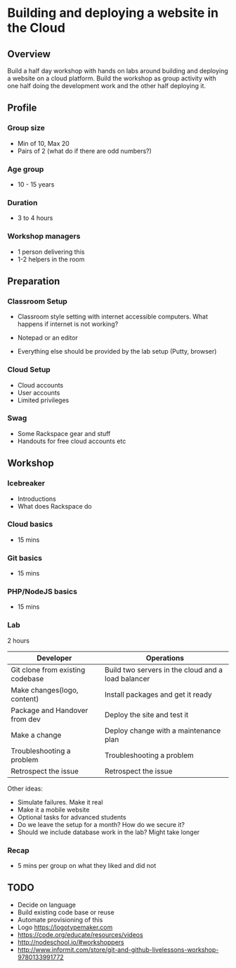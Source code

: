 # Building and deploying a website in the Cloud

## Overview

Build a half day workshop with hands on labs around building and deploying a website on a cloud platform. Build the workshop as group activity with one half doing the development work and the other half deploying it. 


## Profile


### Group size
 - Min of 10, Max 20
 - Pairs of 2  (what do if there are odd numbers?)

### Age group
 - 10 - 15 years

### Duration
 - 3 to 4 hours


### Workshop managers
 - 1 person delivering this
 - 1-2 helpers in the room


## Preparation

### Classroom Setup
 - Classroom style setting with internet accessible computers. What happens if internet is not working?

 - Notepad or an editor
 
 - Everything else should be provided by the lab setup (Putty, browser)
 

### Cloud Setup

 - Cloud accounts
 - User accounts
 - Limited privileges


### Swag 

 - Some Rackspace gear and stuff
 - Handouts for free cloud accounts etc


## Workshop

### Icebreaker 
 - Introductions
 - What does Rackspace do
 
### Cloud basics

 - 15 mins

### Git basics

 - 15 mins

### PHP/NodeJS basics
 
 - 15 mins


### Lab

2 hours

Developer | Operations 
--------- | ---------- 
Git clone from existing codebase| Build two servers in the cloud and a load balancer
Make changes(logo, content) | Install packages and get it ready
Package and Handover from dev | Deploy the site and test it
Make a change | Deploy change with a maintenance plan
Troubleshooting a problem | Troubleshooting a problem
Retrospect the issue| Retrospect the issue

Other ideas:

 - Simulate failures. Make it real
 - Make it a mobile website
 - Optional tasks for advanced students
 - Do we leave the setup for a month? How do we secure it?
 - Should we include database work in the lab? Might take longer


### Recap

 - 5 mins per group on what they liked and did not



## TODO
 - Decide on language
 - Build existing code base or reuse
 - Automate provisioning of this
 - Logo https://logotypemaker.com 
 - https://code.org/educate/resources/videos
 - http://nodeschool.io/#workshoppers
 - http://www.informit.com/store/git-and-github-livelessons-workshop-9780133991772
